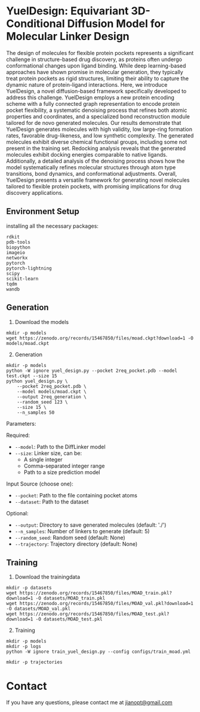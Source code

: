 # YuelDesign: Equivariant 3D-Conditional Diffusion Model for Molecular Linker Design

The design of molecules for flexible protein pockets represents a significant challenge in structure-based drug discovery, as proteins often undergo conformational changes upon ligand binding. While deep learning-based approaches have shown promise in molecular generation, they typically treat protein pockets as rigid structures, limiting their ability to capture the dynamic nature of protein-ligand interactions. Here, we introduce YuelDesign, a novel diffusion-based framework specifically developed to address this challenge. YuelDesign employs a new protein encoding scheme with a fully connected graph representation to encode protein pocket flexibility, a systematic denoising process that refines both atomic properties and coordinates, and a specialized bond reconstruction module tailored for de novo generated molecules. Our results demonstrate that YuelDesign generates molecules with high validity, low large-ring formation rates, favorable drug-likeness, and low synthetic complexity. The generated molecules exhibit diverse chemical functional groups, including some not present in the training set. Redocking analysis reveals that the generated molecules exhibit docking energies comparable to native ligands. Additionally, a detailed analysis of the denoising process shows how the model systematically refines molecular structures through atom type transitions, bond dynamics, and conformational adjustments. Overall, YuelDesign presents a versatile framework for generating novel molecules tailored to flexible protein pockets, with promising implications for drug discovery applications.

## Environment Setup

installing all the necessary packages:

```shell
rdkit
pdb-tools
biopython
imageio
networkx
pytorch
pytorch-lightning
scipy
scikit-learn
tqdm
wandb
```


## Generation

1. Download the models

```shell
mkdir -p models
wget https://zenodo.org/records/15467850/files/moad.ckpt?download=1 -O models/moad.ckpt
```

2. Generation

```shell
mkdir -p models
python -W ignore yuel_design.py --pocket 2req_pocket.pdb --model test.ckpt --size 15
python yuel_design.py \
    --pocket 2req_pocket.pdb \
    --model models/moad.ckpt \
    --output 2req_generation \
    --random_seed 123 \
    --size 15 \
    --n_samples 50
```

Parameters:

Required:
* `--model`: Path to the DiffLinker model
* `--size`: Linker size, can be:
    - A single integer
    - Comma-separated integer range
    - Path to a size prediction model

Input Source (choose one):
* `--pocket`: Path to the file containing pocket atoms
* `--dataset`: Path to the dataset

Optional:
* `--output`: Directory to save generated molecules (default: './')
* `--n_samples`: Number of linkers to generate (default: 5)
* `--random_seed`: Random seed (default: None)
* `--trajectory`: Trajectory directory (default: None)

## Training

1. Download the trainingdata

```shell
mkdir -p datasets
wget https://zenodo.org/records/15467850/files/MOAD_train.pkl?download=1 -O datasets/MOAD_train.pkl
wget https://zenodo.org/records/15467850/files/MOAD_val.pkl?download=1 -O datasets/MOAD_val.pkl
wget https://zenodo.org/records/15467850/files/MOAD_test.pkl?download=1 -O datasets/MOAD_test.pkl
```

2. Training

```shell
mkdir -p models
mkdir -p logs
python -W ignore train_yuel_design.py --config configs/train_moad.yml
```

```shell
mkdir -p trajectories
```

# Contact

If you have any questions, please contact me at jianopt@gmail.com
